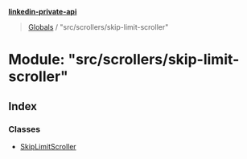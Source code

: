 **[linkedin-private-api](../README.md)**

> [Globals](../globals.md) / "src/scrollers/skip-limit-scroller"

# Module: "src/scrollers/skip-limit-scroller"

## Index

### Classes

* [SkipLimitScroller](../classes/_src_scrollers_skip_limit_scroller_.skiplimitscroller.md)
